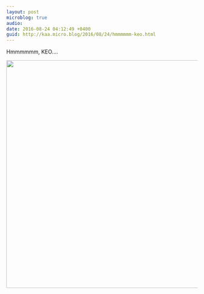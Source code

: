 ```yaml
---
layout: post
microblog: true
audio: 
date: 2016-08-24 04:12:49 +0400
guid: http://kaa.micro.blog/2016/08/24/hmmmmmm-keo.html
---
```

Hmmmmmm, KEO....

<img src="https://www.kaa.bz/uploads/2018/fe3df215cf.jpg" width="600" height="600" />
